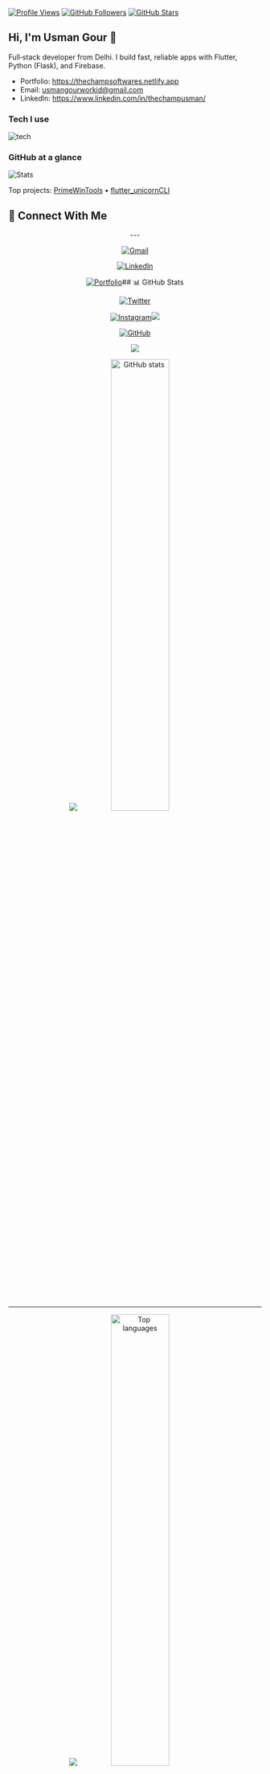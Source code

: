 [![Profile Views](https://komarev.com/ghpvc/?username=thechampusman&style=for-the-badge&color=0e75b6)](https://github.com/thechampusman)
[![GitHub Followers](https://img.shields.io/github/followers/thechampusman?style=for-the-badge&logo=github&logoColor=white&labelColor=101010)](https://github.com/thechampusman?tab=followers)
[![GitHub Stars](https://img.shields.io/github/stars/thechampusman?style=for-the-badge&logo=github&logoColor=white&labelColor=101010)](https://github.com/thechampusman)


## Hi, I'm Usman Gour 👋

Full‑stack developer from Delhi. I build fast, reliable apps with Flutter, Python (Flask), and Firebase.

- Portfolio: https://thechampsoftwares.netlify.app
- Email: usmangourworkid@gmail.com
- LinkedIn: https://www.linkedin.com/in/thechampusman/

### Tech I use

<img src="https://skillicons.dev/icons?i=dart,flutter,python,flask,firebase,mongodb,js,git,docker&perline=9" alt="tech" />

### GitHub at a glance

![Stats](https://github-readme-stats.vercel.app/api?username=thechampusman&show_icons=true&theme=tokyonight&hide_border=true)

Top projects: [PrimeWinTools](https://github.com/thechampusman/PrimeWinTools) • [flutter_unicornCLI](https://github.com/thechampusman/flutter_unicornCLI)



## 🤝 Connect With Me</h2>



<div align="center">---



[![Gmail](https://img.shields.io/badge/Gmail-D14836?style=for-the-badge&logo=gmail&logoColor=white)](mailto:usmangourworkid@gmail.com)<div align="center">

[![LinkedIn](https://img.shields.io/badge/LinkedIn-0077B5?style=for-the-badge&logo=linkedin&logoColor=white)](https://www.linkedin.com/in/thechampusman/)

[![Portfolio](https://img.shields.io/badge/Portfolio-FF5722?style=for-the-badge&logo=google-chrome&logoColor=white)](https://thechampsoftwares.netlify.app)## 📊 GitHub Stats

[![Twitter](https://img.shields.io/badge/Twitter-1DA1F2?style=for-the-badge&logo=twitter&logoColor=white)](https://twitter.com/thechampusman)

[![Instagram](https://img.shields.io/badge/Instagram-E4405F?style=for-the-badge&logo=instagram&logoColor=white)](https://instagram.com/thechampusman)<img src="https://img.shields.io/badge/Flutter-02569B?style=for-the-badge&logo=flutter&logoColor=white&labelColor=667eea"/>

[![GitHub](https://img.shields.io/badge/GitHub-181717?style=for-the-badge&logo=github&logoColor=white)](https://github.com/thechampusman)

<img src="https://img.shields.io/badge/Dart-0175C2?style=for-the-badge&logo=dart&logoColor=white&labelColor=764ba2"/><p align="center">

</div>

<img src="https://img.shields.io/badge/Python-3776AB?style=for-the-badge&logo=python&logoColor=white&labelColor=f093fb"/>  <img src="https://github-readme-stats.vercel.app/api?username=thechampusman&show_icons=true&theme=tokyonight&hide_border=true" width="48%" alt="GitHub stats"/>

---

<img src="https://img.shields.io/badge/Flask-000000?style=for-the-badge&logo=flask&logoColor=white&labelColor=4facfe"/>  <img src="https://github-readme-stats.vercel.app/api/top-langs/?username=thechampusman&layout=compact&theme=tokyonight&hide_border=true" width="48%" alt="Top languages"/>

<div align="center">

</p>

### 💭 *"The best way to predict the future is to create it"*

<br/>

**🎯 Open for collaborations** • **🚀 Always learning** • **💡 Passionate about innovation**

---

![Footer](https://capsule-render.vercel.app/api?type=waving&color=0:667eea,100:764ba2&height=120&section=footer&animation=twinkling)

<img src="https://img.shields.io/badge/Firebase-FFCA28?style=for-the-badge&logo=firebase&logoColor=black&labelColor=00f2fe"/>

**⭐ Thanks for visiting! Feel free to explore my repositories below ⭐**

<img src="https://img.shields.io/badge/MongoDB-4EA94B?style=for-the-badge&logo=mongodb&logoColor=white&labelColor=667eea"/>##  Connect

</div>
<img src="https://img.shields.io/badge/Docker-2CA5E0?style=for-the-badge&logo=docker&logoColor=white&labelColor=764ba2"/>

<img src="https://img.shields.io/badge/AWS-FF9900?style=for-the-badge&logo=amazonaws&logoColor=white&labelColor=f093fb"/><p align="center">

  <a href="mailto:usmangourworkid@gmail.com"><img src="https://img.shields.io/badge/Gmail-D14836?style=for-the-badge&logo=gmail&logoColor=white"/></a>

</div>  <a href="https://thechampsoftwares.netlify.app"><img src="https://img.shields.io/badge/Portfolio-FF5722?style=for-the-badge&logo=google-chrome&logoColor=white"/></a>

  <a href="https://www.linkedin.com/in/thechampusman/"><img src="https://img.shields.io/badge/LinkedIn-0077B5?style=for-the-badge&logo=linkedin&logoColor=white"/></a>

<br/>  <a href="https://github.com/thechampusman"><img src="https://img.shields.io/badge/GitHub-181717?style=for-the-badge&logo=github&logoColor=white"/></a>

</p>

<!-- Featured Projects with Enhanced Cards -->

<h2 align="center"><div align="center">

  <img src="https://media.giphy.com/media/WUlplcMpOCEmTGBtBW/giphy.gif" width="40">

  <b>Featured Projects</b>**Check out my repositories below for more projects! 👇**

</h2>

<img src="https://capsule-render.vercel.app/api?type=waving&color=gradient&height=80&section=footer&animation=twinkling" alt="Footer"/>

<div align="center">

</div>

<table>
<tr>
<td width="50%">

### 🛠️ PrimeWinTools
*Flutter Desktop + Win32 API*

[![Repo Card](https://github-readme-stats.vercel.app/api/pin/?username=thechampusman&repo=PrimeWinTools&theme=radical&hide_border=true&border_radius=15)](https://github.com/thechampusman/PrimeWinTools)

🔹 Windows productivity suite  
🔹 Clipboard history manager  
🔹 System optimization tools

</td>
<td width="50%">

### 🦄 Flutter Unicorn CLI  
*Dart CLI Tool + Automation*

[![Repo Card](https://github-readme-stats.vercel.app/api/pin/?username=thechampusman&repo=flutter_unicornCLI&theme=radical&hide_border=true&border_radius=15)](https://github.com/thechampusman/flutter_unicornCLI)

🔹 Flutter development automation  
🔹 Project scaffolding tool  
🔹 Developer productivity boost

</td>
</tr>
</table>

<br/>

**🌟 Other Notable Projects:**
- 📱 **ROM Distribution Platform** - 1K+ Play Store downloads
- 🔐 **Secure Notes App** - Full-stack with JWT auth
- ⚙️ **Various System Utilities** - Desktop optimization tools

</div>

<br/>

<!-- GitHub Stats with Custom Theme -->
<h2 align="center">
  <img src="https://media.giphy.com/media/W5eoZHPpUx9sapR0eu/giphy.gif" width="35">
  <b>GitHub Analytics</b>
</h2>

<div align="center">

<img src="https://github-readme-stats.vercel.app/api?username=thechampusman&show_icons=true&theme=radical&hide_border=true&border_radius=15&bg_color=0D1117&title_color=F85D7F&icon_color=F8D866&text_color=FFFFFF" width="49%"/>
<img src="https://streak-stats.demolab.com?user=thechampusman&theme=radical&hide_border=true&border_radius=15&background=0D1117&stroke=0000&ring=F85D7F&fire=F8D866&currStreakLabel=FFFFFF" width="49%"/>

<br/><br/>

<img src="https://github-readme-stats.vercel.app/api/top-langs/?username=thechampusman&layout=compact&theme=radical&hide_border=true&border_radius=15&bg_color=0D1117&title_color=F85D7F&text_color=FFFFFF" width="49%"/>
<img src="https://github-readme-activity-graph.vercel.app/graph?username=thechampusman&theme=tokyo-night&bg_color=0D1117&color=F8D866&line=F85D7F&point=FFFFFF&area=true&hide_border=true&border_radius=15" width="49%"/>

</div>

<br/>

<!-- Connect Section with Animated Icons -->
<h2 align="center">
  <img src="https://media.giphy.com/media/LnQjpWaON8nhr21vNW/giphy.gif" width="40">
  <b>Let's Connect & Build Something Amazing</b>
  <img src="https://media.giphy.com/media/LnQjpWaON8nhr21vNW/giphy.gif" width="40">
</h2>

<div align="center">

[![Gmail](https://img.shields.io/badge/Gmail-D14836?style=for-the-badge&logo=gmail&logoColor=white&labelColor=667eea)](mailto:usmangourworkid@gmail.com)
[![Portfolio](https://img.shields.io/badge/Portfolio-FF5722?style=for-the-badge&logo=google-chrome&logoColor=white&labelColor=764ba2)](https://thechampsoftwares.netlify.app)
[![LinkedIn](https://img.shields.io/badge/LinkedIn-0077B5?style=for-the-badge&logo=linkedin&logoColor=white&labelColor=f093fb)](https://www.linkedin.com/in/thechampusman/)
[![GitHub](https://img.shields.io/badge/GitHub-181717?style=for-the-badge&logo=github&logoColor=white&labelColor=4facfe)](https://github.com/thechampusman)

<br/><br/>

### 💭 *"Great software is built with passion, precision, and purpose"*

**🎯 Open for collaborations • 🚀 Always learning • 💡 Love solving complex problems**

<br/>

---

**⭐ Like what you see? Check out my repositories below! ⭐**

<img src="https://capsule-render.vercel.app/api?type=waving&color=0:667eea,25:764ba2,50:f093fb,75:4facfe,100:00f2fe&height=120&section=footer&animation=twinkling" alt="Footer"/>

</div>

